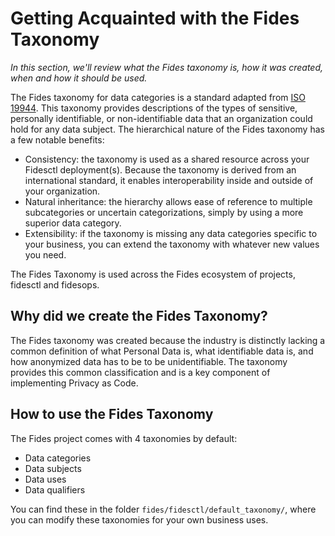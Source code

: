# Getting Acquainted with the Fides Taxonomy 
_In this section, we'll review what the Fides taxonomy is, how it was created, when and how it should be used._

The Fides taxonomy for data categories is a standard adapted from [ISO 19944](https://www.iso.org/standard/79573.html). This taxonomy provides descriptions of the types of sensitive, personally identifiable, or non-identifiable data that an organization could hold for any data subject. The hierarchical nature of the Fides taxonomy has a few notable benefits:

* Consistency: the taxonomy is used as a shared resource across your Fidesctl deployment(s). Because the taxonomy is derived from an international standard, it enables interoperability inside and outside of your organization. 
* Natural inheritance: the hierarchy allows ease of reference to multiple subcategories or uncertain categorizations, simply by using a more superior data category.  
* Extensibility: if the taxonomy is missing any data categories specific to your business, you can extend the taxonomy with whatever new values you need. 

The Fides Taxonomy is used across the Fides ecosystem of projects, fidesctl and fidesops. 

## Why did we create the Fides Taxonomy?
The Fides taxonomy was created because the industry is distinctly lacking a common definition of what Personal Data is, what identifiable data is, and how anonymized data has to be to be unidentifiable. The taxonomy provides this common classification and is a key component of implementing Privacy as Code. 

## How to use the Fides Taxonomy
The Fides project comes with 4 taxonomies by default:

* Data categories
* Data subjects
* Data uses
* Data qualifiers

You can find these in the folder `fides/fidesctl/default_taxonomy/`, where you can modify these taxonomies for your own business uses.
